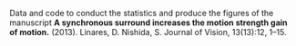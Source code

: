 Data and code to conduct the statistics and produce the figures of the manuscript **A synchronous surround increases the motion strength gain of motion.** (2013). Linares, D. Nishida, S. Journal of Vision, 13(13):12, 1–15.
